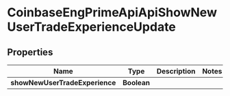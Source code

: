 
# CoinbaseEngPrimeApiApiShowNewUserTradeExperienceUpdate

## Properties
Name | Type | Description | Notes
------------ | ------------- | ------------- | -------------
**showNewUserTradeExperience** | **Boolean** |  | 



